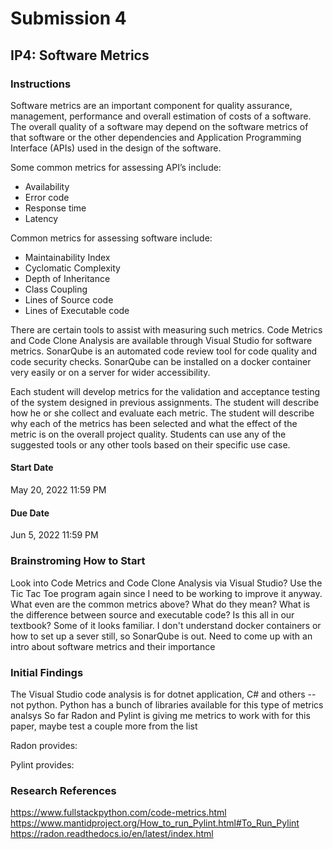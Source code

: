 # Submission 4

## IP4: Software Metrics

### Instructions
Software metrics are an important component for quality assurance, management, performance and overall estimation of costs of a software. The overall quality of a software may depend on the software metrics of that software or the other dependencies and Application Programming Interface (APIs) used in the design of the software.  

Some common metrics for assessing API’s include: 
+ Availability
+ Error code
+ Response time
+ Latency 

Common metrics for assessing software include: 
+ Maintainability Index
+ Cyclomatic Complexity
+ Depth of Inheritance
+ Class Coupling
+ Lines of Source code
+ Lines of Executable code 
 
There are certain tools to assist with measuring such metrics. Code Metrics and Code Clone Analysis are available through Visual Studio for software metrics. SonarQube is an automated code review tool for code quality and code security checks. SonarQube can be installed on a docker container very easily or on a server for wider accessibility. 

Each student will develop metrics for the validation and acceptance testing of the system designed in previous assignments. The student will describe how he or she collect and evaluate each metric. The student will describe why each of the metrics has been selected and what the effect of the metric is on the overall project quality. Students can use any of the suggested tools or any other tools based on their specific use case.  

#### Start Date
May 20, 2022 11:59 PM
#### Due Date
Jun 5, 2022 11:59 PM

### Brainstroming How to Start
Look into Code Metrics and Code Clone Analysis via Visual Studio?
Use the Tic Tac Toe program again since I need to be working to improve it anyway. 
What even are the common metrics above? What do they mean? What is the difference between source and executable code?
Is this all in our textbook? Some of it looks familiar. 
I don't understand docker containers or how to set up a sever still, so SonarQube is out. 
Need to come up with an intro about software metrics and their importance

### Initial Findings
The Visual Studio code analysis is for dotnet application, C# and others -- not python.
Python has a bunch of libraries available for this type of metrics analsys
So far Radon and Pylint is giving me metrics to work with for this paper, maybe test a couple more from the list

Radon provides:

Pylint provides: 

### Research References
https://www.fullstackpython.com/code-metrics.html
https://www.mantidproject.org/How_to_run_Pylint.html#To_Run_Pylint
https://radon.readthedocs.io/en/latest/index.html